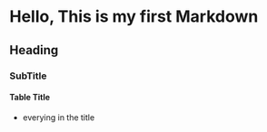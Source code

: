 # Hello, This is my first Markdown

## Heading

### SubTitle

#### Table Title


- everying in the title